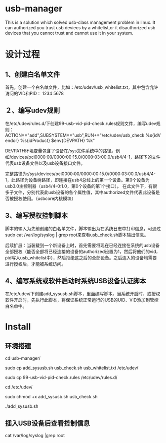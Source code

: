 # usb-manager
This is a solution which solved usb-class management problem in linux. It can authorized you trust usb deviecs by a whitelist,or it disauthorized usb devices that you cannot trust and cannot use it in your system.

#  设计过程
## 1、创建白名单文件
首先，创建一个白名单文件，比如：/etc/udev/usb_whitelist.txt，其中包含允许访问的VID和PID：
  1234
  5678

## ２、编写udev规则
在/etc/udev/rules.d/下创建99-usb-vid-pid-check.rules规则文件，编写udev规则：
  ACTION=="add",SUBSYSTEM=="usb",RUN+="/etc/udev/usb_check %s{idVendor} %s{idProduct} $env{DEVPATH} %k"

DEVPATH环境变量包含了设备在/sys文件系统中的路径。例如/devices/pci0000:00/0000:00:15.0/0000:03:00.0/usb4/4-1，路径下的文件代表usb设备文件以及usb设备接口文件。

完整路径为:/sys/devices/pci0000:00/0000:00:15.0/0000:03:00.0/usb4/4-1，此路径为设备树路径，即连接在usb4总线上的第一个设备。第0个设备为usb3.0主控制器（usb4/4-0:1.0，第0个设备的第1个接口）。
在此文件下，有很多子文件，分别代表此usb设备的各个属性值，其中authorized文件代表此设备是否被授权使用。（usbcore内核模块）

## 3、编写授权控制脚本
脚本的输入为先前创建的白名单文件，脚本输出为在系统日志中打印信息，可通过 sudo cat /var/log/syslog | grep root来查看usb_check.sh脚本输出信息。

后续扩展：当装载到一个新设备上时，首先需要将现在已经连接在系统的usb设备全部授权（能否全部将已经连接的设备的authorized设置为1，然后将他们的vid，pid写入usb_whitelist中），然后拒绝这之后的全部设备。之后连入的设备均需要进行授权后，才能被系统访问。

## 4、编写系统或软件启动时系统USB设备认证脚本
在/etc/udev/下创建add_sysusb.sh脚本，里面编写脚本。当系统开启时，或授权软件开启时，先执行此脚本，将保证系统正常运行的USB的UID、VID添加到管控白名单中。

# Install
## 环境搭建
cd usb-manager/

sudo cp add_sysusb.sh usb_check.sh usb_whitelist.txt /etc/udev/

sudo cp 99-usb-vid-pid-check.rules /etc/udev/rules.d/

cd /etc/udev/

sudo chmod +x add_sysusb.sh usb_check.sh

./add_sysusb.sh
## 插入USB设备后查看控制信息
cat /var/log/syslog |grep root
